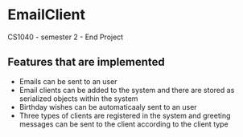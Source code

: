 # EmailClient
CS1040 - semester 2 - End Project

## Features that are implemented 
 - Emails can be sent to an user
 - Email clients can be added to the system and there are stored as serialized objects within the system
 - Birthday wishes can be automaticaaly sent to an user
 - Three types of clients are registered in the system and greeting messages can be sent to the client according to the client type
   
